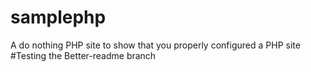 samplephp
=========

A do nothing PHP site to show that you properly configured a PHP site
#Testing the Better-readme branch
